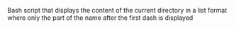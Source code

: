 Bash script that displays the content of the current directory in a list format where only the part of the name after the first dash is displayed
